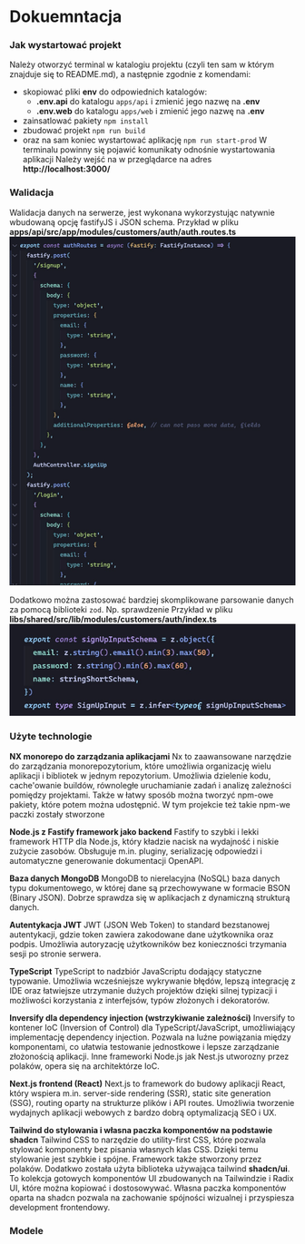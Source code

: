 # Dokuemntacja

### Jak wystartować projekt
Należy otworzyć terminal w katalogiu projektu (czyli ten sam w którym znajduje się to README.md), a następnie zgodnie z komendami:
- skopiować pliki **env** do odpowiednich katalogów:
  - **.env.api** do katalogu `apps/api` i zmienić jego nazwę na **.env**
  - **.env.web** do katalogu `apps/web` i zmienić jego nazwę na **.env**
- zainsatlować pakiety `npm install`
- zbudować projekt `npm run build`
- oraz na sam koniec wystartować aplikację `npm run start-prod`
W terminalu powinny się pojawić komunikaty odnośnie wystartowania aplikacji
Należy wejść na w przeglądarce na adres **http://localhost:3000/**

### Walidacja
Walidacja danych na serwerze, jest wykonana wykorzystując natywnie wbudowaną opcję fastifyJS i JSON schema.
Przykład w pliku **apps/api/src/app/modules/customers/auth/auth.routes.ts**
![Użycie walidacji za pomocą JSON Schema](docs/json-schema.png)

Dodatkowo można zastosować bardziej skomplikowane parsowanie danych za pomocą biblioteki `zod`.
Np. sprawdzenie
Przykład w pliku **libs/shared/src/lib/modules/customers/auth/index.ts**
![Użycie walidacji za pomocą zod](docs/zod-schema.png)

### Użyte technologie
**NX monorepo do zarządzania aplikacjami**
Nx to zaawansowane narzędzie do zarządzania monorepozytorium, które umożliwia organizację wielu aplikacji i bibliotek w jednym repozytorium.
Umożliwia dzielenie kodu, cache'owanie buildów, równoległe uruchamianie zadań i analizę zależności pomiędzy projektami.
Także w łatwy sposób można tworzyć npm-owe pakiety, które potem można udostępnić. W tym projekcie też takie npm-we paczki zostały stworzone

**Node.js z Fastify framework jako backend**
Fastify to szybki i lekki framework HTTP dla Node.js, który kładzie nacisk na wydajność i niskie zużycie zasobów.
Obsługuje m.in. pluginy, serializację odpowiedzi i automatyczne generowanie dokumentacji OpenAPI.

**Baza danych MongoDB**
MongoDB to nierelacyjna (NoSQL) baza danych typu dokumentowego, w której dane są przechowywane w formacie BSON (Binary JSON).
Dobrze sprawdza się w aplikacjach z dynamiczną strukturą danych.

**Autentykacja JWT**
JWT (JSON Web Token) to standard bezstanowej autentykacji, gdzie token zawiera zakodowane dane użytkownika oraz podpis.
Umożliwia autoryzację użytkowników bez konieczności trzymania sesji po stronie serwera.

**TypeScript**
TypeScript to nadzbiór JavaScriptu dodający statyczne typowanie.
Umożliwia wcześniejsze wykrywanie błędów, lepszą integrację z IDE oraz łatwiejsze utrzymanie dużych projektów dzięki
silnej typizacji i możliwości korzystania z interfejsów, typów złożonych i dekoratorów.

**Inversify dla dependency injection (wstrzykiwanie zależności)**
Inversify to kontener IoC (Inversion of Control) dla TypeScript/JavaScript, umożliwiający implementację dependency injection.
Pozwala na luźne powiązania między komponentami, co ułatwia testowanie jednostkowe i lepsze zarządzanie złożonością aplikacji.
Inne frameworki Node.js jak Nest.js utworozny przez polaków, opera się na architektórze IoC.

**Next.js frontend (React)**
Next.js to framework do budowy aplikacji React, który wspiera m.in. server-side rendering (SSR), static site generation (SSG),
routing oparty na strukturze plików i API routes.
Umożliwia tworzenie wydajnych aplikacji webowych z bardzo dobrą optymalizacją SEO i UX.

**Tailwind do stylowania i własna paczka komponentów na podstawie shadcn**
Tailwind CSS to narzędzie do utility-first CSS, które pozwala stylować komponenty bez pisania własnych klas CSS.
Dzięki temu stylowanie jest szybkie i spójne.
Framework także stworzony przez polaków.
Dodatkwo została użyta biblioteka używająca tailwind **shadcn/ui**. To kolekcja gotowych komponentów UI zbudowanych na Tailwindzie i Radix UI,
które można kopiować i dostosowywać.
Własna paczka komponentów oparta na shadcn pozwala na zachowanie spójności wizualnej i przyspiesza development frontendowy.

### Modele

